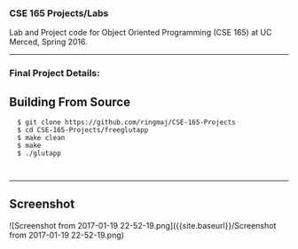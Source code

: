 ### CSE 165 Projects/Labs


Lab and Project code for Object Oriented Programming (CSE 165) at UC Merced, Spring 2016.

------

### Final Project Details:
## Building From Source

```
  $ git clone https://github.com/ringmaj/CSE-165-Projects
  $ cd CSE-165-Projects/freeglutapp
  $ make clean
  $ make
  $ ./glutapp

  
```

------



## Screenshot


![Screenshot from 2017-01-19 22-52-19.png]({{site.baseurl}}/Screenshot from 2017-01-19 22-52-19.png)
